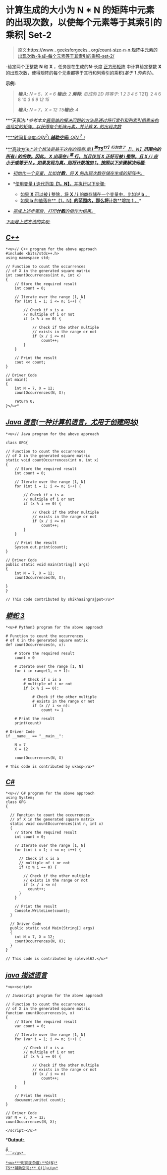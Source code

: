 # 计算生成的大小为 N * N 的矩阵中元素的出现次数，以使每个元素等于其索引的乘积| Set-2

> 原文:[https://www . geeksforgeeks . org/count-size-n-n 矩阵中元素的出现次数-生成-每个元素等于其索引的乘积-set-2/](https://www.geeksforgeeks.org/count-occurrences-of-an-element-in-a-matrix-of-size-n-n-generated-such-that-each-element-is-equal-to-product-of-its-indices-set-2/)

-给定两个正整数 **N** 和 **X** ，任务是在生成的**N**-长度 [<u>正方形矩阵</u>](https://www.geeksforgeeks.org/multidimensional-arrays-c-cpp/) 中计算给定整数 **X** 的出现次数，使得矩阵的每个元素都等于其行和列索引的乘积(*基于 1 的索引*)。

**示例:**

> ***输入:** N = 5，X = 6*
> ***输出:** 2*
> ***解释:***
> *形成的 2D 阵等于:*
> *1 2 3 4 5*
> T21】2 4 6 8 10
> *3 6 9 12 15*
> 
> ****输入:** N = 7，X = 12*
> T5**输出:** 4*

***天真法:**参考本文[](https://www.geeksforgeeks.org/count-occurrences-of-an-element-in-a-matrix-of-size-n-n-generated-such-that-each-element-is-equal-to-product-of-its-indices/)<u>最简单的解决问题的方法是通过将行索引和列索引相乘来构造给定的矩阵，以获得每个矩阵元素，并计算 **X.** 的出现次数</u>*

*<u>***时间复杂度:**O(N<sup>2</sup>)*
***辅助空间:** O(N <sup>2</sup> )*</u>*

*<u>**高效方法:**这个想法是基于这样的观察:第 **i <sup>第</sup>T5<sup>T7】行包含了**【1，N】**范围内的所有 **i** 的倍数。因此， **X** 出现在 **i <sup>第</sup>** 行，当且仅当 **X** 正好可被 **i** 整除，且 **X / i** 应小于或等于 **N** 。如果发现为真，则将计数增加 1。按照以下步骤解决问题:</sup>**</u>*

*   *<u>初始化一个变量，比如**计数**，将 **X** 的出现次数存储在生成的矩阵中。</u>*
*   *<u>[<u>使用变量 **i** 迭代范围</u>](https://www.geeksforgeeks.org/range-based-loop-c/)**【1，N】**，并执行以下步骤:

    *   如果 **X** 可以被 **i** 整除，将 **X** / **i** 的商存储在一个变量中，比如说 **b** 。
    *   如果 **b** 的值落在**【1，N】**的范围内，那么将**计数**增加 **1** 。</u>* 
*   *<u>完成上述步骤后，打印**计数**的值作为结果。</u>*

*<u>下面是上述方法的实现:</u>*

## *<u>C++</u>*

```
*<u>// C++ program for the above approach
#include <bits/stdc++.h>
using namespace std;

// Function to count the occurrences
// of X in the generated square matrix
int countOccurrences(int n, int x)
{
    // Store the required result
    int count = 0;

    // Iterate over the range [1, N]
    for (int i = 1; i <= n; i++) {

        // Check if x is a
        // multiple of i or not
        if (x % i == 0) {

            // Check if the other multiple
            // exists in the range or not
            if (x / i <= n)
                count++;
        }
    }

    // Print the result
    cout << count;
}

// Driver Code
int main()
{
    int N = 7, X = 12;
    countOccurrences(N, X);

    return 0;
}</u>*
```

## *<u>Java 语言(一种计算机语言，尤用于创建网站)</u>*

```
*<u>// Java program for the above approach

class GFG{

// Function to count the occurrences
// of X in the generated square matrix
static void countOccurrences(int n, int x)
{
    // Store the required result
    int count = 0;

    // Iterate over the range [1, N]
    for (int i = 1; i <= n; i++) {

        // Check if x is a
        // multiple of i or not
        if (x % i == 0) {

            // Check if the other multiple
            // exists in the range or not
            if (x / i <= n)
                count++;
        }
    }

    // Print the result
    System.out.print(count);
}

// Driver Code
public static void main(String[] args)
{
    int N = 7, X = 12;
    countOccurrences(N, X);

}
}

// This code contributed by shikhasingrajput</u>*
```

## *<u>蟒蛇 3</u>*

```
*<u># Python3 program for the above approach

# Function to count the occurrences
# of X in the generated square matrix
def countOccurrences(n, x):

    # Store the required result
    count = 0

    # Iterate over the range [1, N]
    for i in range(1, n + 1):

        # Check if x is a
        # multiple of i or not
        if (x % i == 0):

            # Check if the other multiple
            # exists in the range or not
            if (x // i <= n):
                count += 1

    # Print the result
    print(count)

# Driver Code
if __name__ == "__main__":

    N = 7
    X = 12

    countOccurrences(N, X)

# This code is contributed by ukasp</u>*
```

## *<u>C#</u>*

```
*<u>// C# program for the above approach
using System;
class GFG
{

  // Function to count the occurrences
  // of X in the generated square matrix
  static void countOccurrences(int n, int x)
  {
    // Store the required result
    int count = 0;

    // Iterate over the range [1, N]
    for (int i = 1; i <= n; i++) {

      // Check if x is a
      // multiple of i or not
      if (x % i == 0) {

        // Check if the other multiple
        // exists in the range or not
        if (x / i <= n)
          count++;
      }
    }

    // Print the result
    Console.WriteLine(count);
  }

  // Driver Code
  public static void Main(String[] args)
  {
    int N = 7, X = 12;
    countOccurrences(N, X);
  }
}

// This code is contributed by splevel62.</u>*
```

## *<u>java 描述语言</u>*

```
*<u><script>

// Javascript program for the above approach

// Function to count the occurrences
// of X in the generated square matrix
function countOccurrences(n, x)
{
    // Store the required result
    var count = 0;

    // Iterate over the range [1, N]
    for (var i = 1; i <= n; i++) {

        // Check if x is a
        // multiple of i or not
        if (x % i == 0) {

            // Check if the other multiple
            // exists in the range or not
            if (x / i <= n)
                count++;
        }
    }

    // Print the result
    document.write( count);
}

// Driver Code
var N = 7, X = 12;
countOccurrences(N, X);

</script></u>*
```

*<u>**Output:** 

```
4
```</u>* 

*<u>***时间复杂度:**O(N)*
T5**辅助空间:** O(1)</u>*